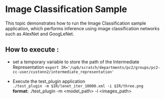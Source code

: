 # Image Classification Sample

This topic demonstrates how to run the Image Classification sample application, which performs 
inference using image classification networks such as AlexNet and GoogLeNet.

## How to execute :
- set a temporary variable to store the path of the Intermediate Representation 
 `export IR='/upb/scratch/departments/pc2/groups/pc2-cc-user/custonn2/intermediate_representation'`

- Execute the test_plugin application  
 `./test_plugin -m $IR/lenet_iter_10000.xml -i $IR/three.png`  
 **format:**  ./test_plugin -m <model_path> -i <images_path>

